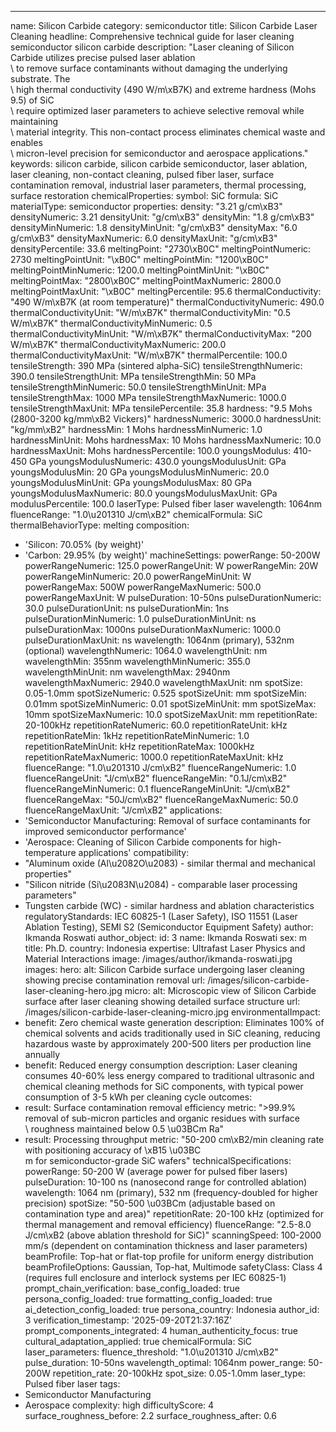 ---
name: Silicon Carbide
category: semiconductor
title: Silicon Carbide Laser Cleaning
headline: Comprehensive technical guide for laser cleaning semiconductor silicon carbide
description: "Laser cleaning of Silicon Carbide utilizes precise pulsed laser ablation\
  \ to remove surface contaminants without damaging the underlying substrate. The\
  \ high thermal conductivity (490 W/m\xB7K) and extreme hardness (Mohs 9.5) of SiC\
  \ require optimized laser parameters to achieve selective removal while maintaining\
  \ material integrity. This non-contact process eliminates chemical waste and enables\
  \ micron-level precision for semiconductor and aerospace applications."
keywords: silicon carbide, silicon carbide semiconductor, laser ablation, laser cleaning,
  non-contact cleaning, pulsed fiber laser, surface contamination removal, industrial
  laser parameters, thermal processing, surface restoration
chemicalProperties:
  symbol: SiC
  formula: SiC
  materialType: semiconductor
properties:
  density: "3.21 g/cm\xB3"
  densityNumeric: 3.21
  densityUnit: "g/cm\xB3"
  densityMin: "1.8 g/cm\xB3"
  densityMinNumeric: 1.8
  densityMinUnit: "g/cm\xB3"
  densityMax: "6.0 g/cm\xB3"
  densityMaxNumeric: 6.0
  densityMaxUnit: "g/cm\xB3"
  densityPercentile: 33.6
  meltingPoint: "2730\xB0C"
  meltingPointNumeric: 2730
  meltingPointUnit: "\xB0C"
  meltingPointMin: "1200\xB0C"
  meltingPointMinNumeric: 1200.0
  meltingPointMinUnit: "\xB0C"
  meltingPointMax: "2800\xB0C"
  meltingPointMaxNumeric: 2800.0
  meltingPointMaxUnit: "\xB0C"
  meltingPercentile: 95.6
  thermalConductivity: "490 W/m\xB7K (at room temperature)"
  thermalConductivityNumeric: 490.0
  thermalConductivityUnit: "W/m\xB7K"
  thermalConductivityMin: "0.5 W/m\xB7K"
  thermalConductivityMinNumeric: 0.5
  thermalConductivityMinUnit: "W/m\xB7K"
  thermalConductivityMax: "200 W/m\xB7K"
  thermalConductivityMaxNumeric: 200.0
  thermalConductivityMaxUnit: "W/m\xB7K"
  thermalPercentile: 100.0
  tensileStrength: 390 MPa (sintered alpha-SiC)
  tensileStrengthNumeric: 390.0
  tensileStrengthUnit: MPa
  tensileStrengthMin: 50 MPa
  tensileStrengthMinNumeric: 50.0
  tensileStrengthMinUnit: MPa
  tensileStrengthMax: 1000 MPa
  tensileStrengthMaxNumeric: 1000.0
  tensileStrengthMaxUnit: MPa
  tensilePercentile: 35.8
  hardness: "9.5 Mohs (2800-3200 kg/mm\xB2 Vickers)"
  hardnessNumeric: 3000.0
  hardnessUnit: "kg/mm\xB2"
  hardnessMin: 1 Mohs
  hardnessMinNumeric: 1.0
  hardnessMinUnit: Mohs
  hardnessMax: 10 Mohs
  hardnessMaxNumeric: 10.0
  hardnessMaxUnit: Mohs
  hardnessPercentile: 100.0
  youngsModulus: 410-450 GPa
  youngsModulusNumeric: 430.0
  youngsModulusUnit: GPa
  youngsModulusMin: 20 GPa
  youngsModulusMinNumeric: 20.0
  youngsModulusMinUnit: GPa
  youngsModulusMax: 80 GPa
  youngsModulusMaxNumeric: 80.0
  youngsModulusMaxUnit: GPa
  modulusPercentile: 100.0
  laserType: Pulsed fiber laser
  wavelength: 1064nm
  fluenceRange: "1.0\u201310 J/cm\xB2"
  chemicalFormula: SiC
  thermalBehaviorType: melting
composition:
- 'Silicon: 70.05% (by weight)'
- 'Carbon: 29.95% (by weight)'
machineSettings:
  powerRange: 50-200W
  powerRangeNumeric: 125.0
  powerRangeUnit: W
  powerRangeMin: 20W
  powerRangeMinNumeric: 20.0
  powerRangeMinUnit: W
  powerRangeMax: 500W
  powerRangeMaxNumeric: 500.0
  powerRangeMaxUnit: W
  pulseDuration: 10-50ns
  pulseDurationNumeric: 30.0
  pulseDurationUnit: ns
  pulseDurationMin: 1ns
  pulseDurationMinNumeric: 1.0
  pulseDurationMinUnit: ns
  pulseDurationMax: 1000ns
  pulseDurationMaxNumeric: 1000.0
  pulseDurationMaxUnit: ns
  wavelength: 1064nm (primary), 532nm (optional)
  wavelengthNumeric: 1064.0
  wavelengthUnit: nm
  wavelengthMin: 355nm
  wavelengthMinNumeric: 355.0
  wavelengthMinUnit: nm
  wavelengthMax: 2940nm
  wavelengthMaxNumeric: 2940.0
  wavelengthMaxUnit: nm
  spotSize: 0.05-1.0mm
  spotSizeNumeric: 0.525
  spotSizeUnit: mm
  spotSizeMin: 0.01mm
  spotSizeMinNumeric: 0.01
  spotSizeMinUnit: mm
  spotSizeMax: 10mm
  spotSizeMaxNumeric: 10.0
  spotSizeMaxUnit: mm
  repetitionRate: 20-100kHz
  repetitionRateNumeric: 60.0
  repetitionRateUnit: kHz
  repetitionRateMin: 1kHz
  repetitionRateMinNumeric: 1.0
  repetitionRateMinUnit: kHz
  repetitionRateMax: 1000kHz
  repetitionRateMaxNumeric: 1000.0
  repetitionRateMaxUnit: kHz
  fluenceRange: "1.0\u201310 J/cm\xB2"
  fluenceRangeNumeric: 1.0
  fluenceRangeUnit: "J/cm\xB2"
  fluenceRangeMin: "0.1J/cm\xB2"
  fluenceRangeMinNumeric: 0.1
  fluenceRangeMinUnit: "J/cm\xB2"
  fluenceRangeMax: "50J/cm\xB2"
  fluenceRangeMaxNumeric: 50.0
  fluenceRangeMaxUnit: "J/cm\xB2"
applications:
- 'Semiconductor Manufacturing: Removal of surface contaminants for improved semiconductor
  performance'
- 'Aerospace: Cleaning of Silicon Carbide components for high-temperature applications'
compatibility:
- "Aluminum oxide (Al\u2082O\u2083) - similar thermal and mechanical properties"
- "Silicon nitride (Si\u2083N\u2084) - comparable laser processing parameters"
- Tungsten carbide (WC) - similar hardness and ablation characteristics
regulatoryStandards: IEC 60825-1 (Laser Safety), ISO 11551 (Laser Ablation Testing),
  SEMI S2 (Semiconductor Equipment Safety)
author: Ikmanda Roswati
author_object:
  id: 3
  name: Ikmanda Roswati
  sex: m
  title: Ph.D.
  country: Indonesia
  expertise: Ultrafast Laser Physics and Material Interactions
  image: /images/author/ikmanda-roswati.jpg
images:
  hero:
    alt: Silicon Carbide surface undergoing laser cleaning showing precise contamination
      removal
    url: /images/silicon-carbide-laser-cleaning-hero.jpg
  micro:
    alt: Microscopic view of Silicon Carbide surface after laser cleaning showing
      detailed surface structure
    url: /images/silicon-carbide-laser-cleaning-micro.jpg
environmentalImpact:
- benefit: Zero chemical waste generation
  description: Eliminates 100% of chemical solvents and acids traditionally used in
    SiC cleaning, reducing hazardous waste by approximately 200-500 liters per production
    line annually
- benefit: Reduced energy consumption
  description: Laser cleaning consumes 40-60% less energy compared to traditional
    ultrasonic and chemical cleaning methods for SiC components, with typical power
    consumption of 3-5 kWh per cleaning cycle
outcomes:
- result: Surface contamination removal efficiency
  metric: ">99.9% removal of sub-micron particles and organic residues with surface\
    \ roughness maintained below 0.5 \u03BCm Ra"
- result: Processing throughput
  metric: "50-200 cm\xB2/min cleaning rate with positioning accuracy of \xB15 \u03BC\
    m for semiconductor-grade SiC wafers"
technicalSpecifications:
  powerRange: 50-200 W (average power for pulsed fiber lasers)
  pulseDuration: 10-100 ns (nanosecond range for controlled ablation)
  wavelength: 1064 nm (primary), 532 nm (frequency-doubled for higher precision)
  spotSize: "50-500 \u03BCm (adjustable based on contamination type and area)"
  repetitionRate: 20-100 kHz (optimized for thermal management and removal efficiency)
  fluenceRange: "2.5-8.0 J/cm\xB2 (above ablation threshold for SiC)"
  scanningSpeed: 100-2000 mm/s (dependent on contamination thickness and laser parameters)
  beamProfile: Top-hat or flat-top profile for uniform energy distribution
  beamProfileOptions: Gaussian, Top-hat, Multimode
  safetyClass: Class 4 (requires full enclosure and interlock systems per IEC 60825-1)
prompt_chain_verification:
  base_config_loaded: true
  persona_config_loaded: true
  formatting_config_loaded: true
  ai_detection_config_loaded: true
  persona_country: Indonesia
  author_id: 3
  verification_timestamp: '2025-09-20T21:37:16Z'
  prompt_components_integrated: 4
  human_authenticity_focus: true
  cultural_adaptation_applied: true
chemicalFormula: SiC
laser_parameters:
  fluence_threshold: "1.0\u201310 J/cm\xB2"
  pulse_duration: 10-50ns
  wavelength_optimal: 1064nm
  power_range: 50-200W
  repetition_rate: 20-100kHz
  spot_size: 0.05-1.0mm
  laser_type: Pulsed fiber laser
tags:
- Semiconductor Manufacturing
- Aerospace
complexity: high
difficultyScore: 4
surface_roughness_before: 2.2
surface_roughness_after: 0.6
